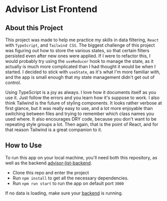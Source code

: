 # Advisor List Frontend

## About this Project
This project was made to help me practice my skills in data filtering, `React` with `TypeScript`, and `Tailwind CSS`.  The biggest challenge of this project was figuring out how to store the various states, so that certain filters persisted even after new ones were applied.  If I were to refactor this, I would probably try using the `useReducer` hook to manage the state, as it actually is much more complicated than I had thought it would be when I started.  I decided to stick with `useState`, as it's what I'm more familiar with, and the app is small enough that my state management didn't get out of control.

Using TypeScript is a joy as always.  I love how it documents itself as you use it. Just follow the errors and you learn how it's suppose to work.  I also think Tailwind is the future of styling components.  It looks rather verbose at first glance, but it was really easy to use, and a lot more enjoyable than switching between files and trying to remember which class names you used where.  It also encourages DRY code, because you don't want to be repeating style groups a lot.  Then again, that is the point of React, and for that reason Tailwind is a great companion to it.

## How to Use
To run this app on your local machine, you'll need both this repository, as well as the backend [advisor-list-backend](https://github.com/bcrave/advisor-list-backend).

- Clone this repo and enter the project
- Run `npm install` to get all the necessary dependencies.
- Run `npm run start` to run the app on default port `3000`

If no data is loading, make sure your [backend](https://github.com/bcrave/advisor-list-backend) is running.
